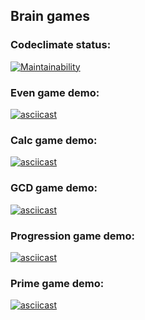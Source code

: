 ## Brain games

### Codeclimate status:

[![Maintainability](https://api.codeclimate.com/v1/badges/f451db6f8766d403557d/maintainability)](https://codeclimate.com/github/agsamkin/java-project-61/maintainability)

### Even game demo:

[![asciicast](https://asciinema.org/a/pAqD1vHszx0ukBrZpuaKxhQow.svg)](https://asciinema.org/a/pAqD1vHszx0ukBrZpuaKxhQow)

### Сalc game demo:

[![asciicast](https://asciinema.org/a/lbXA39C8cIeMlduvQgqZGdGzR.svg)](https://asciinema.org/a/lbXA39C8cIeMlduvQgqZGdGzR)

### GCD game demo:

[![asciicast](https://asciinema.org/a/vATF48HG9jczdPt671HaSae7S.svg)](https://asciinema.org/a/vATF48HG9jczdPt671HaSae7S)

### Progression game demo:

[![asciicast](https://asciinema.org/a/oYXy7Jm4DyfCxLDBn7ZaHsnRB.svg)](https://asciinema.org/a/oYXy7Jm4DyfCxLDBn7ZaHsnRB)

### Prime game demo:

[![asciicast](https://asciinema.org/a/58RGPj5RClEMUIy96hompwB1w.svg)](https://asciinema.org/a/58RGPj5RClEMUIy96hompwB1w)